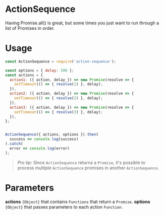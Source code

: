 # ActionSequence

Having Promise.all() is great, but some times you just want to run through a list of Promises in order.

# Usage

```javascript
const ActionSequence = require('action-sequence');

const options = { delay: 500 };
const actions = {
  action1: ({ action, delay }) => new Promise(resolve => {    
    setTimeout(() => { resolve(1) }, delay);
  }),
  action2: ({ action, delay }) => new Promise(resolve => {    
    setTimeout(() => { resolve(2) }, delay);
  }),
  action3: ({ action, delay }) => new Promise(resolve => {    
    setTimeout(() => { resolve(3) }, delay);
  }),
};


ActionSequence({ actions, options }).then(
  success => console.log(success)
).catch(
  error => console.log(error)
);

```

> *Pro tip:* Since `ActionSequence` returns a `Promise`, it's possible to process multiple `ActionSequence` promises in another `ActionSequence`.

# Parameters
**actions** `{Object}` that contains `Functions` that return a `Promise`.
**options** `{Object}` that passes parameters to each action `Function`.
